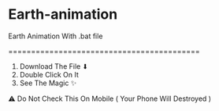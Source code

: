 # Earth-animation
Earth Animation With .bat file


==========================================


1) Download The File ⬇
2) Double Click On It
3) See The Magic ✨


⚠ Do Not Check This On Mobile ( Your Phone Will Destroyed )

